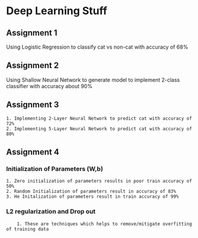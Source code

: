 # Deep Learning Stuff #

## Assignment 1 ##

  Using Logistic Regression to classify cat vs non-cat with accuracy of 68% 

## Assignment 2 ##

 Using Shallow Neural Network to generate model to implement 2-class classifier with accuracy about 90%

## Assignment 3 ##
	
	1. Implementing 2-Layer Neural Network to predict cat with accuracy of 72%
	2. Implementing 5-Layer Neural Network to predict cat with accuracy of 80%

## Assignment 4 ##
	
### Initialization of Parameters (W,b) ###

	1. Zero initialization of parameters results in poor train accuracy of 50%
	2. Random Initialization of parameters result in accuracy of 83%
	3. He Initalization of parameters result in train accuracy of 99%
	
### L2 regularization and Drop out ###

        1. These are techniques which helps to remove/mitigate overfitting of training data

